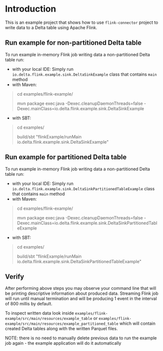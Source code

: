 # Introduction
This is an example project that shows how to use `flink-connector` project to write data to a Delta table using Apache Flink.

## Run example for non-partitioned Delta table
To run example in-memory Flink job writing data a non-partitioned Delta table run:

- with your local IDE:
  Simply run `io.delta.flink.example.sink.DeltaSinkExample` class that contains `main` method
- with Maven:
> cd examples/flink-example/
>
> mvn package exec:java -Dexec.cleanupDaemonThreads=false -Dexec.mainClass=io.delta.flink.example.sink.DeltaSinkExample
- with SBT:
> cd examples/
>
> build/sbt "flinkExample/runMain io.delta.flink.example.sink.DeltaSinkExample"

## Run example for partitioned Delta table
To run example in-memory Flink job writing data a non-partitioned Delta table run:

- with your local IDE:
  Simply run `io.delta.flink.example.sink.DeltaSinkPartitionedTableExample` class that contains `main` method
- with Maven:
> cd examples/flink-example/
>
> mvn package exec:java -Dexec.cleanupDaemonThreads=false -Dexec.mainClass=io.delta.flink.example.sink.DeltaSinkPartitionedTableExample
- with SBT:
> cd examples/
>
> build/sbt "flinkExample/runMain io.delta.flink.example.sink.DeltaSinkPartitionedTableExample"

## Verify
After performing above steps you may observe your command line that will be printing descriptive information
about produced data. Streaming Flink job will run until manual termination and will be producing 1 event
in the interval of 800 millis by default.

To inspect written data look inside `examples/flink-example/src/main/resources/example_table` or
`examples/flink-example/src/main/resources/example_partitioned_table` which will contain created Delta tables along with the written Parquet files.

NOTE: there is no need to manually delete previous data to run the example job again - the example application will do it automatically